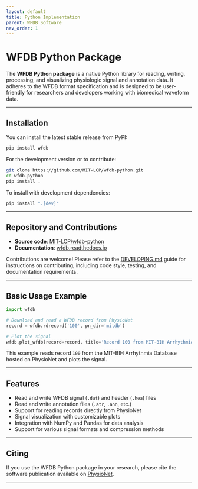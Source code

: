 ```yaml
---
layout: default
title: Python Implementation
parent: WFDB Software
nav_order: 1
---
```


# WFDB Python Package

The **WFDB Python package** is a native Python library for reading, writing, processing, and visualizing physiologic signal and annotation data. It adheres to the WFDB format specification and is designed to be user-friendly for researchers and developers working with biomedical waveform data.

---

## Installation

You can install the latest stable release from PyPI:

```bash
pip install wfdb
```

For the development version or to contribute:

```bash
git clone https://github.com/MIT-LCP/wfdb-python.git
cd wfdb-python
pip install .
```

To install with development dependencies:

```bash
pip install ".[dev]"
```

---

## Repository and Contributions

- **Source code**: [MIT-LCP/wfdb-python](https://github.com/MIT-LCP/wfdb-python)
- **Documentation**: [wfdb.readthedocs.io](https://wfdb.readthedocs.io/)

Contributions are welcome! Please refer to the [DEVELOPING.md](https://github.com/MIT-LCP/wfdb-python/blob/main/DEVELOPING.md) guide for instructions on contributing, including code style, testing, and documentation requirements.

---

## Basic Usage Example

```python
import wfdb

# Download and read a WFDB record from PhysioNet
record = wfdb.rdrecord('100', pn_dir='mitdb')

# Plot the signal
wfdb.plot_wfdb(record=record, title='Record 100 from MIT-BIH Arrhythmia Database')
```

This example reads record `100` from the MIT-BIH Arrhythmia Database hosted on PhysioNet and plots the signal.

---

## Features

- Read and write WFDB signal (`.dat`) and header (`.hea`) files
- Read and write annotation files (`.atr`, `.ann`, etc.)
- Support for reading records directly from PhysioNet
- Signal visualization with customizable plots
- Integration with NumPy and Pandas for data analysis
- Support for various signal formats and compression methods

---

## Citing

If you use the WFDB Python package in your research, please cite the software publication available on [PhysioNet](https://physionet.org/content/wfdb-python/).

---
